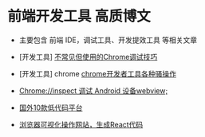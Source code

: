 # 前端开发工具 高质博文
* 主要包含 前端 IDE，调试工具、开发提效工具 等相关文章

* [开发工具] [不常见但使用的Chrome调试技巧](https://mp.weixin.qq.com/s/GVMcoJCQvtFI-9ZIUX9Ihw)
* [开发工具] chrome [chrome开发者工具各种骚操作](https://juejin.cn/post/6844903604839514125#heading-12)
* [Chrome://inspect 调试 Android 设备webview; ](https://www.jianshu.com/p/66896bec620e)
* [国外10款低代码平台](https://mp.weixin.qq.com/s/asve-Hocy1bCksvExRzQeg)
* [浏览器可视化操作网站，生成React代码](https://utopia.app/)